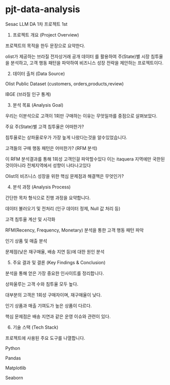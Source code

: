 # pjt-data-analysis
Sesac LLM DA 1차 프로젝트 1st 

1. 프로젝트 개요 (Project Overview)

프로젝트의 목적을 한두 문장으로 요약한다.

olist가 제공하는 브라질 전자상거래 공개 데이터 를 활용하여 주(State)별 시장 침투율을 분석하고, 고객 행동 패턴을 파악하여 비즈니스 성장 전략을 제안하는 프로젝트이다. 

2. 데이터 출처 (Data Source)

Olist Public Dataset (customers, orders,products,review)

IBGE (브라질 인구 통계)

3. 분석 목표 (Analysis Goal)

우리는 이분석으로 고객이 1회만 구매하는 이유는 무엇일까를 중점으로 살펴보았다.

주요 주(State)별 고객 침투율은 어떠한가?

침투율로는 상파울로우가 가장 높게 나왔다는것을 알수있었습니다. 

고객들의 구매 행동 패턴은 어떠한가? (RFM 분석)

이 RFM 분석결과를 통해 1회성 고객인걸 파악할수있다  이는 itaquera 지역에만 국한된것이아니라 전체지역에서 성향이 나타나고있다

Olist의 비즈니스 성장을 위한 핵심 문제점과 해결책은 무엇인가?

4. 분석 과정 (Analysis Process)

간단한 목차 형식으로 진행 과정을 요약합니다.

데이터 불러오기 및 전처리 (인구 데이터 정제, Null 값 처리 등)

고객 침투율 계산 및 시각화

RFM(Recency, Frequency, Monetary) 분석을 통한 고객 행동 패턴 파악

인기 상품 및 매출 분석

문제점(낮은 재구매율, 배송 지연 등)에 대한 원인 분석

5. 주요 결과 및 결론 (Key Findings & Conclusion)

분석을 통해 얻은 가장 중요한 인사이트를 정리합니다.

상파울루는 고객 수와 침투율 모두 높다.

대부분의 고객은 1회성 구매자이며, 재구매율이 낮다.

인기 상품과 매출 기여도가 높은 상품이 다르다.

핵심 문제점은 배송 지연과 같은 운영 이슈와 관련이 있다.

6. 기술 스택 (Tech Stack)

프로젝트에 사용된 주요 도구를 나열합니다.

Python

Pandas

Matplotlib

Seaborn